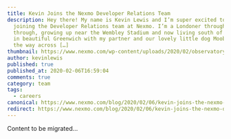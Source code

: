 ```yaml
---
title: Kevin Joins the Nexmo Developer Relations Team
description: Hey there! My name is Kevin Lewis and I’m super excited to be
  joining the Developer Relations team at Nexmo. I’m a Londoner through and
  through, growing up near the Wembley Stadium and now living south of the river
  in beautiful Greenwich with my partner and our lovely little dog Moobean. On
  the way across […]
thumbnail: https://www.nexmo.com/wp-content/uploads/2020/02/observatory.jpg
author: kevinlewis
published: true
published_at: 2020-02-06T16:59:04
comments: true
category: team
tags:
  - careers
canonical: https://www.nexmo.com/blog/2020/02/06/kevin-joins-the-nexmo-developer-relations-team
redirect: https://www.nexmo.com/blog/2020/02/06/kevin-joins-the-nexmo-developer-relations-team
---
```

Content to be migrated...